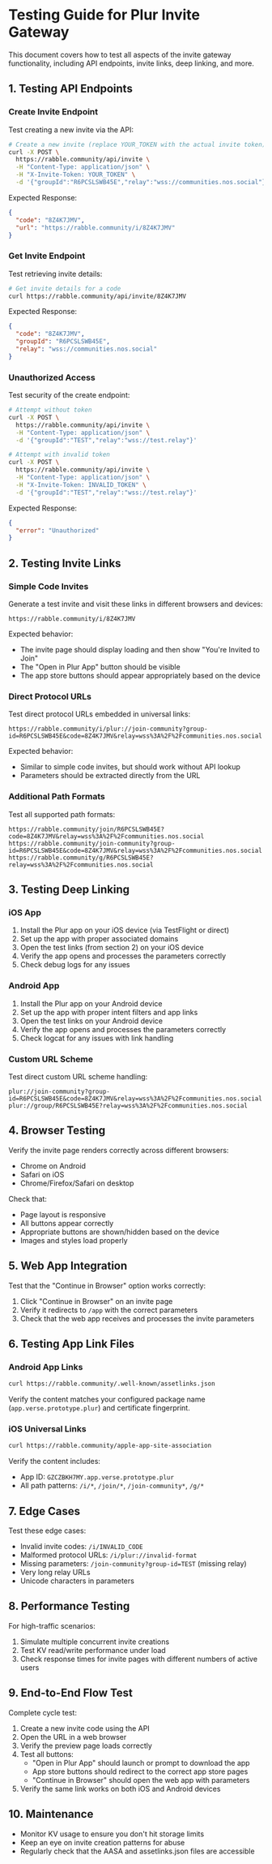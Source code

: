 # Testing Guide for Plur Invite Gateway

This document covers how to test all aspects of the invite gateway functionality, including API endpoints, invite links, deep linking, and more.

## 1. Testing API Endpoints

### Create Invite Endpoint

Test creating a new invite via the API:

```bash
# Create a new invite (replace YOUR_TOKEN with the actual invite token)
curl -X POST \
  https://rabble.community/api/invite \
  -H "Content-Type: application/json" \
  -H "X-Invite-Token: YOUR_TOKEN" \
  -d '{"groupId":"R6PCSLSWB45E","relay":"wss://communities.nos.social"}'
```

Expected Response:
```json
{
  "code": "8Z4K7JMV",
  "url": "https://rabble.community/i/8Z4K7JMV"
}
```

### Get Invite Endpoint

Test retrieving invite details:

```bash
# Get invite details for a code
curl https://rabble.community/api/invite/8Z4K7JMV
```

Expected Response:
```json
{
  "code": "8Z4K7JMV",
  "groupId": "R6PCSLSWB45E",
  "relay": "wss://communities.nos.social"
}
```

### Unauthorized Access

Test security of the create endpoint:

```bash
# Attempt without token
curl -X POST \
  https://rabble.community/api/invite \
  -H "Content-Type: application/json" \
  -d '{"groupId":"TEST","relay":"wss://test.relay"}'

# Attempt with invalid token
curl -X POST \
  https://rabble.community/api/invite \
  -H "Content-Type: application/json" \
  -H "X-Invite-Token: INVALID_TOKEN" \
  -d '{"groupId":"TEST","relay":"wss://test.relay"}'
```

Expected Response:
```json
{
  "error": "Unauthorized"
}
```

## 2. Testing Invite Links

### Simple Code Invites

Generate a test invite and visit these links in different browsers and devices:

```
https://rabble.community/i/8Z4K7JMV
```

Expected behavior:
- The invite page should display loading and then show "You're Invited to Join"
- The "Open in Plur App" button should be visible
- The app store buttons should appear appropriately based on the device

### Direct Protocol URLs

Test direct protocol URLs embedded in universal links:

```
https://rabble.community/i/plur://join-community?group-id=R6PCSLSWB45E&code=8Z4K7JMV&relay=wss%3A%2F%2Fcommunities.nos.social
```

Expected behavior:
- Similar to simple code invites, but should work without API lookup
- Parameters should be extracted directly from the URL

### Additional Path Formats

Test all supported path formats:

```
https://rabble.community/join/R6PCSLSWB45E?code=8Z4K7JMV&relay=wss%3A%2F%2Fcommunities.nos.social
https://rabble.community/join-community?group-id=R6PCSLSWB45E&code=8Z4K7JMV&relay=wss%3A%2F%2Fcommunities.nos.social
https://rabble.community/g/R6PCSLSWB45E?relay=wss%3A%2F%2Fcommunities.nos.social
```

## 3. Testing Deep Linking

### iOS App

1. Install the Plur app on your iOS device (via TestFlight or direct)
2. Set up the app with proper associated domains
3. Open the test links (from section 2) on your iOS device
4. Verify the app opens and processes the parameters correctly
5. Check debug logs for any issues

### Android App

1. Install the Plur app on your Android device 
2. Set up the app with proper intent filters and app links
3. Open the test links on your Android device
4. Verify the app opens and processes the parameters correctly
5. Check logcat for any issues with link handling

### Custom URL Scheme

Test direct custom URL scheme handling:

```
plur://join-community?group-id=R6PCSLSWB45E&code=8Z4K7JMV&relay=wss%3A%2F%2Fcommunities.nos.social
plur://group/R6PCSLSWB45E?relay=wss%3A%2F%2Fcommunities.nos.social
```

## 4. Browser Testing

Verify the invite page renders correctly across different browsers:

- Chrome on Android
- Safari on iOS
- Chrome/Firefox/Safari on desktop

Check that:
- Page layout is responsive
- All buttons appear correctly
- Appropriate buttons are shown/hidden based on the device
- Images and styles load properly

## 5. Web App Integration

Test that the "Continue in Browser" option works correctly:

1. Click "Continue in Browser" on an invite page
2. Verify it redirects to `/app` with the correct parameters
3. Check that the web app receives and processes the invite parameters

## 6. Testing App Link Files

### Android App Links

```bash
curl https://rabble.community/.well-known/assetlinks.json
```

Verify the content matches your configured package name (`app.verse.prototype.plur`) and certificate fingerprint.

### iOS Universal Links

```bash
curl https://rabble.community/apple-app-site-association
```

Verify the content includes:
- App ID: `GZCZBKH7MY.app.verse.prototype.plur`
- All path patterns: `/i/*`, `/join/*`, `/join-community*`, `/g/*`

## 7. Edge Cases

Test these edge cases:

- Invalid invite codes: `/i/INVALID_CODE`
- Malformed protocol URLs: `/i/plur://invalid-format`
- Missing parameters: `/join-community?group-id=TEST` (missing relay)
- Very long relay URLs
- Unicode characters in parameters

## 8. Performance Testing

For high-traffic scenarios:

1. Simulate multiple concurrent invite creations
2. Test KV read/write performance under load
3. Check response times for invite pages with different numbers of active users

## 9. End-to-End Flow Test

Complete cycle test:

1. Create a new invite code using the API
2. Open the URL in a web browser
3. Verify the preview page loads correctly
4. Test all buttons:
   - "Open in Plur App" should launch or prompt to download the app
   - App store buttons should redirect to the correct app store pages
   - "Continue in Browser" should open the web app with parameters
5. Verify the same link works on both iOS and Android devices

## 10. Maintenance

- Monitor KV usage to ensure you don't hit storage limits
- Keep an eye on invite creation patterns for abuse
- Regularly check that the AASA and assetlinks.json files are accessible